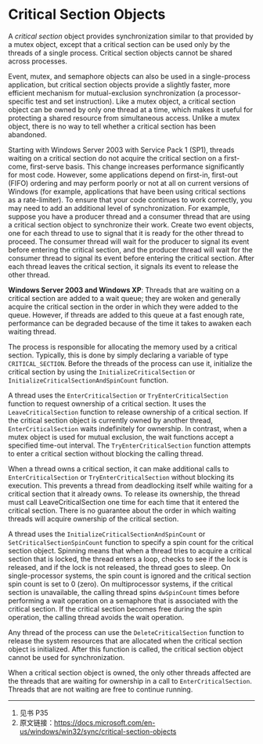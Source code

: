 # Critical Section Objects

A _critical section_ object provides synchronization similar to that provided by a mutex object, except that a critical section can be used only by the threads of a single process. Critical section objects cannot be shared across processes.

Event, mutex, and semaphore objects can also be used in a single-process application, but critical section objects provide a slightly faster, more efficient mechanism for mutual-exclusion synchronization (a processor-specific test and set instruction). Like a mutex object, a critical section object can be owned by only one thread at a time, which makes it useful for protecting a shared resource from simultaneous access. Unlike a mutex object, there is no way to tell whether a critical section has been abandoned.

Starting with Windows Server 2003 with Service Pack 1 (SP1), threads waiting on a critical section do not acquire the critical section on a first-come, first-serve basis. This change increases performance significantly for most code. However, some applications depend on first-in, first-out (FIFO) ordering and may perform poorly or not at all on current versions of Windows (for example, applications that have been using critical sections as a rate-limiter). To ensure that your code continues to work correctly, you may need to add an additional level of synchronization. For example, suppose you have a producer thread and a consumer thread that are using a critical section object to synchronize their work. Create two event objects, one for each thread to use to signal that it is ready for the other thread to proceed. The consumer thread will wait for the producer to signal its event before entering the critical section, and the producer thread will wait for the consumer thread to signal its event before entering the critical section. After each thread leaves the critical section, it signals its event to release the other thread.

**Windows Server 2003 and Windows XP**: Threads that are waiting on a critical section are added to a wait queue; they are woken and generally acquire the critical section in the order in which they were added to the queue. However, if threads are added to this queue at a fast enough rate, performance can be degraded because of the time it takes to awaken each waiting thread.

The process is responsible for allocating the memory used by a critical section. Typically, this is done by simply declaring a variable of type `CRITICAL_SECTION`. Before the threads of the process can use it, initialize the critical section by using the `InitializeCriticalSection` or `InitializeCriticalSectionAndSpinCount` function.

A thread uses the `EnterCriticalSection` or `TryEnterCriticalSection` function to request ownership of a critical section. It uses the `LeaveCriticalSection` function to release ownership of a critical section. If the critical section object is currently owned by another thread, `EnterCriticalSection` waits indefinitely for ownership. In contrast, when a mutex object is used for mutual exclusion, the wait functions accept a specified time-out interval. The `TryEnterCriticalSection` function attempts to enter a critical section without blocking the calling thread.

When a thread owns a critical section, it can make additional calls to `EnterCriticalSection` or `TryEnterCriticalSection` without blocking its execution. This prevents a thread from deadlocking itself while waiting for a critical section that it already owns. To release its ownership, the thread must call LeaveCriticalSection one time for each time that it entered the critical section. There is no guarantee about the order in which waiting threads will acquire ownership of the critical section.

A thread uses the `InitializeCriticalSectionAndSpinCount` or `SetCriticalSectionSpinCount` function to specify a spin count for the critical section object. Spinning means that when a thread tries to acquire a critical section that is locked, the thread enters a loop, checks to see if the lock is released, and if the lock is not released, the thread goes to sleep. On single-processor systems, the spin count is ignored and the critical section spin count is set to 0 (zero). On multiprocessor systems, if the critical section is unavailable, the calling thread spins `dwSpinCount` times before performing a wait operation on a semaphore that is associated with the critical section. If the critical section becomes free during the spin operation, the calling thread avoids the wait operation.

Any thread of the process can use the `DeleteCriticalSection` function to release the system resources that are allocated when the critical section object is initialized. After this function is called, the critical section object cannot be used for synchronization.

When a critical section object is owned, the only other threads affected are the threads that are waiting for ownership in a call to `EnterCriticalSection`. Threads that are not waiting are free to continue running.

---

1. 见书 P35
2. 原文链接：https://docs.microsoft.com/en-us/windows/win32/sync/critical-section-objects
